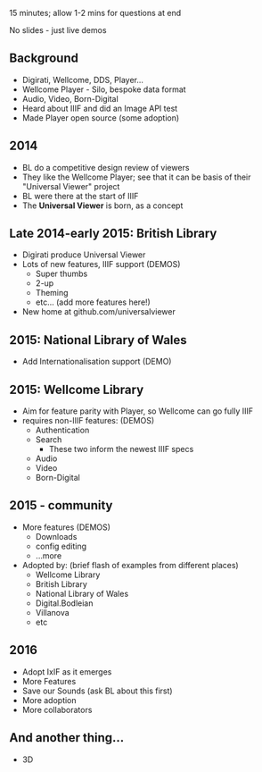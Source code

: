 15 minutes; allow 1-2 mins for questions at end

No slides - just live demos

## Background

* Digirati, Wellcome, DDS, Player...
* Wellcome Player - Silo, bespoke data format
* Audio, Video, Born-Digital
* Heard about IIIF and did an Image API test
* Made Player open source (some adoption)

## 2014

* BL do a competitive design review of viewers
* They like the Wellcome Player; see that it can be basis of their "Universal Viewer" project
* BL were there at the start of IIIF
* The **Universal Viewer** is born, as a concept

## Late 2014-early 2015: British Library

* Digirati produce Universal Viewer
* Lots of new features, IIIF support (DEMOS)
  * Super thumbs
  * 2-up
  * Theming
  * etc... (add more features here!)
* New home at github.com/universalviewer

## 2015: National Library of Wales

* Add Internationalisation support (DEMO)

## 2015: Wellcome Library

* Aim for feature parity with Player, so Wellcome can go fully IIIF
* requires non-IIIF features: (DEMOS)
  * Authentication
  * Search
    * These two inform the newest IIIF specs
  * Audio
  * Video
  * Born-Digital

## 2015 - community

* More features (DEMOS)
  * Downloads
  * config editing
  * ...more
* Adopted by: (brief flash of examples from different places)
  * Wellcome Library
  * British Library
  * National Library of Wales
  * Digital.Bodleian
  * Villanova
  * etc

## 2016

* Adopt IxIF as it emerges
* More Features
* Save our Sounds (ask BL about this first)
* More adoption
* More collaborators


## And another thing...

* 3D

